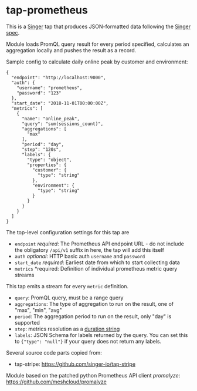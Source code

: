 # tap-prometheus

This is a [Singer](https://singer.io) tap that produces JSON-formatted data following the [Singer spec](https://github.com/singer-io/getting-started/blob/master/SPEC.md).

Module loads PromQL query result for every period specified, calculates an aggregation locally and pushes the result as a record.

Sample config to calculate daily online peak by customer and environment:

```$json
{
  "endpoint": "http://localhost:9000",
  "auth": {
    "username": "prometheus",
    "password": "123"
  },
  "start_date": "2018-11-01T00:00:00Z",
  "metrics": [
    {
      "name": "online_peak",
      "query": "sum(sessions_count)",
      "aggregations": [
        "max"
      ],
      "period": "day",
      "step": "120s",
      "labels": {
        "type": "object",
        "properties": {
          "customer": {
            "type": "string"
          },
          "environment": {
            "type": "string"
          }
        }
      }
    }
  ]
}
```

The top-level configuration settings for this tap are

* `endpoint` *required*: The Prometheus API endpoint URL - do not include the obligatory `/api/v1` suffix in here, the tap will add this itself
* `auth` *optional*: HTTP basic auth `username` and `password`
* `start_date` *required*: Earliest date from which to start collecting data
* `metrics` *required: Definition of individual prometheus metric query streams
  
This tap emits a stream for every `metric` definition.

* `query`: PromQL query, must be a range query
* `aggregations`: The type of aggregation to run on the result, one of "max", "min", "avg"
* `period`: The aggregation period to run on the result, only "day" is supported
* `step`: metrics resolution as a [duration string](https://prometheus.io/docs/prometheus/latest/querying/basics/#time-durations)
* `labels`: JSON Schema for labels returned by the query. You can set this to `{"type": "null"}` if your query does not return any labels.

Several source code parts copied from:

* tap-stripe: https://github.com/singer-io/tap-stripe

Module based on the patched python Prometheus API client *promalyze*: https://github.com/meshcloud/promalyze
